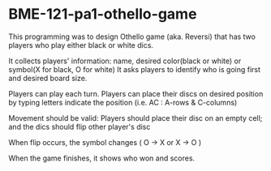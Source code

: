 # BME-121-pa1-othello-game

This programming was to design Othello game (aka. Reversi)
that has two players who play either black or white dics.

It collects players' information: name, desired color(black or white) or symbol(X for black, O for white) 
It asks players to identify who is going first and desired board size.


Players can play each turn.
Players can place their discs on desired position
by typing letters indicate the position (i.e. AC : A-rows & C-columns) 

Movement should be valid:
  Players should place their disc on an empty cell; and
  the dics should flip other player's disc
  
When flip occurs, the symbol changes ( O -> X or X -> O )

When the game finishes, it shows who won and scores.
